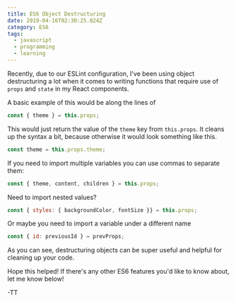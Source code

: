 ```yaml
---
title: ES6 Object Destructuring
date: 2019-04-16T02:30:25.024Z
category: ES6
tags:
  - javascript
  - programming
  - learning
---
```

Recently, due to our ESLint configuration, I've been using object destructuring a lot when it comes to writing functions that require use of `props` and `state` in my React components.

A basic example of this would be along the lines of 
```javascript
const { theme } = this.props;
```

This would just return the value of the `theme` key from `this.props`. It cleans up the syntax a bit, because otherwise it would look something like this.
```javascript
const theme = this.props.theme;
```

If you need to import multiple variables you can use commas to separate them:
```javascript
const { theme, content, children } = this.props;
```

Need to import nested values?
```javascript
const { styles: { backgroundColor, fontSize }} = this.props;
```

Or maybe you need to import a variable under a different name
```javascript
const { id: previousId } = prevProps;
```

As you can see, destructuring objects can be super useful and helpful for cleaning up your code.

Hope this helped!
If there's any other ES6 features you'd like to know about, let me know below!

-TT
